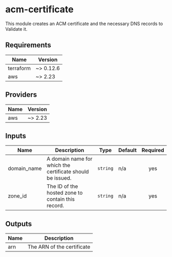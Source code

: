 # acm-certificate
This module creates an ACM certificate and the necessary DNS records to Validate it.

<!-- BEGINNING OF PRE-COMMIT-TERRAFORM DOCS HOOK -->
## Requirements

| Name | Version |
|------|---------|
| terraform | ~> 0.12.6 |
| aws | ~> 2.23 |

## Providers

| Name | Version |
|------|---------|
| aws | ~> 2.23 |

## Inputs

| Name | Description | Type | Default | Required |
|------|-------------|------|---------|:--------:|
| domain\_name | A domain name for which the certificate should be issued. | `string` | n/a | yes |
| zone\_id | The ID of the hosted zone to contain this record. | `string` | n/a | yes |

## Outputs

| Name | Description |
|------|-------------|
| arn | The ARN of the certificate |

<!-- END OF PRE-COMMIT-TERRAFORM DOCS HOOK -->
